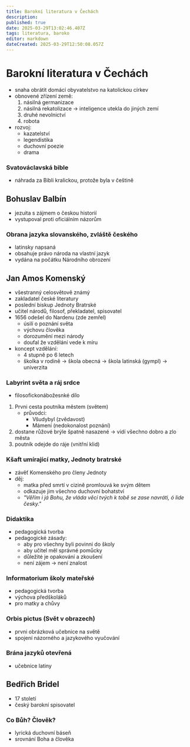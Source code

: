 ```yaml
---
title: Barokní literatura v Čechách
description: 
published: true
date: 2025-03-29T13:02:46.407Z
tags: literatura, baroko
editor: markdown
dateCreated: 2025-03-29T12:50:08.057Z
---
```


# Barokní literatura v Čechách
- snaha obrátit domácí obyvatelstvo na katolickou církev
- obnovené zřízení země:
	1. násilná germanizace
	2. násilná rekatolizace  -> inteligence utekla do jiných zemí
	3. druhé nevolnictví
	4. robota
- rozvoj:
	- kazatelství
	- legendistika
	- duchovní poezie
	- drama

### Svatováclavská bible
- náhrada za Bibli kralickou, protože byla v češtině

## Bohuslav Balbín
- jezuita s zájmem o českou historií
- vystupoval proti oficiálním názorům

### Obrana jazyka slovanského, zvláště českého
- latinsky napsaná
- obsahuje právo národa na vlastní jazyk
- vydána na počátku Národního obrození

## Jan Amos Komenský
- všestranný celosvětově známý
- zakladatel české literatury
- poslední biskup Jednoty Bratrské
- učitel národů, filosof, překladatel, spisovatel
- 1656 odešel do Nardenu (zde zemřel)
	- úsilí o poznání světa
	- výchovu člověka
	- dorozumění mezi národy
	- doufal že vzdělání vede k míru
- koncept vzdělání:
	- 4 stupně po 6 letech
	- školka v rodině -> škola obecná -> škola latinská (gympl) -> univerzita

### Labyrint světa a ráj srdce
- filosofickonábožesnké dílo
1. Prvni cesta poutníka městem (světem)
	- průvodci:
		- Všudybyl (zvědavost)
		- Mámení (nedokonalost poznání)
2. dostane růžové brýle špatně nasazené -> vidí všechno dobro a zlo města
3. poutník odejde do ráje (vnitřní klid)

### Kšaft umírající matky, Jednoty bratrské
- závěť Komenského pro členy Jednoty
- děj:
	- matka před smrtí v cizině promlouvá ke svým dětem
	- odkazuje jim všechno duchovní bohatství
	- *"Věřím i já Bohu, že vláda věcí tvých k tobě se zase navráti, ó lide česky."*

### Didaktika
- pedagogická tvorba
- pedagogické zásady:
	- aby pro všechny byli povinni do školy
	- aby učitel měl správné pomůcky
	- důležité je opakování a zkoušení
	- není zájem -> není znalost

### Informatorium školy mateřské
- pedagogická tvorba
- výchova předškoláků
- pro matky a chůvy

### Orbis pictus (Svět v obrazech)
- prvni obrázková učebnice na světě
- spojení názorného a jazykového vyučování

### Brána jazyků otevřená
- učebnice latiny

## Bedřich Bridel
- 17 století
- český barokní spisovatel

### Co Bůh? Člověk?
- lyrická duchovní báseň
- srovnání Boha a člověka